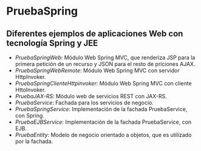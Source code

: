 PruebaSpring
============
Diferentes ejemplos de aplicaciones Web con tecnología Spring y JEE
-----------------------------------------------

* *PruebaSpringWeb*: Módulo Web Spring MVC, que renderiza JSP para la primera petición de un recurso y JSON para el resto de priciones AJAX.
* *PruebaSpringWebRemote*: Módulo Web Spring MVC con servidor HttpInvoker.
* *PruebaSpringClienteHttpinvoker*: Módulo Web Spring MVC con cliente HttoInvoker.
* *PruebaJAX-RS*: Módulo web de servicios REST con JAX-RS.
* *PruebaService*: Fachada para los servicios de negocio.
* *PruebaSpringService*: Implementación de la fachada PruebaService, con Spring.
* *PruebaEJBService*: Implementación de la fachada PruebaService, con EJB.
* *PruebaEntity*: Modelo de negocio orientado a objetos, que es utilizado por la fachada.
